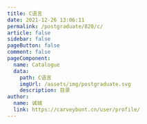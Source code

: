 ```yaml
---
title: C语言
date: 2021-12-26 13:06:11
permalink: /postgraduate/820/c/
article: false
sidebar: false
pageButton: false
comment: false
pageComponent: 
  name: Catalogue
  data: 
    path: C语言
    imgUrl: /assets/img/postgraduate.svg
    description: 目录
author: 
  name: 诚城
  link: https://carveybunt.cn/user/profile/
---
```


